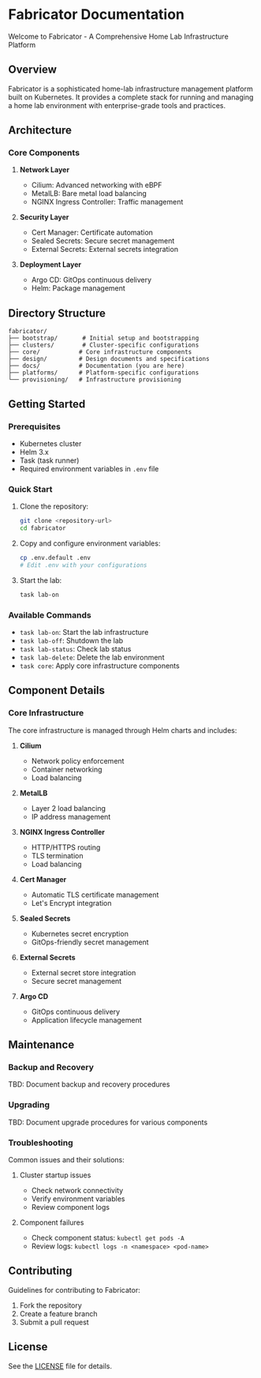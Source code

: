 # Fabricator Documentation

Welcome to Fabricator - A Comprehensive Home Lab Infrastructure Platform

## Overview

Fabricator is a sophisticated home-lab infrastructure management platform built on Kubernetes. It provides a complete stack for running and managing a home lab environment with enterprise-grade tools and practices.

## Architecture

### Core Components

1. **Network Layer**
   - Cilium: Advanced networking with eBPF
   - MetalLB: Bare metal load balancing
   - NGINX Ingress Controller: Traffic management

2. **Security Layer**
   - Cert Manager: Certificate automation
   - Sealed Secrets: Secure secret management
   - External Secrets: External secrets integration

3. **Deployment Layer**
   - Argo CD: GitOps continuous delivery
   - Helm: Package management

## Directory Structure

```
fabricator/
├── bootstrap/       # Initial setup and bootstrapping
├── clusters/        # Cluster-specific configurations
├── core/           # Core infrastructure components
├── design/         # Design documents and specifications
├── docs/           # Documentation (you are here)
├── platforms/      # Platform-specific configurations
└── provisioning/   # Infrastructure provisioning
```

## Getting Started

### Prerequisites

- Kubernetes cluster
- Helm 3.x
- Task (task runner)
- Required environment variables in `.env` file

### Quick Start

1. Clone the repository:
   ```bash
   git clone <repository-url>
   cd fabricator
   ```

2. Copy and configure environment variables:
   ```bash
   cp .env.default .env
   # Edit .env with your configurations
   ```

3. Start the lab:
   ```bash
   task lab-on
   ```

### Available Commands

- `task lab-on`: Start the lab infrastructure
- `task lab-off`: Shutdown the lab
- `task lab-status`: Check lab status
- `task lab-delete`: Delete the lab environment
- `task core`: Apply core infrastructure components

## Component Details

### Core Infrastructure

The core infrastructure is managed through Helm charts and includes:

1. **Cilium**
   - Network policy enforcement
   - Container networking
   - Load balancing

2. **MetalLB**
   - Layer 2 load balancing
   - IP address management

3. **NGINX Ingress Controller**
   - HTTP/HTTPS routing
   - TLS termination
   - Load balancing

4. **Cert Manager**
   - Automatic TLS certificate management
   - Let's Encrypt integration

5. **Sealed Secrets**
   - Kubernetes secret encryption
   - GitOps-friendly secret management

6. **External Secrets**
   - External secret store integration
   - Secure secret management

7. **Argo CD**
   - GitOps continuous delivery
   - Application lifecycle management

## Maintenance

### Backup and Recovery

TBD: Document backup and recovery procedures

### Upgrading

TBD: Document upgrade procedures for various components

### Troubleshooting

Common issues and their solutions:

1. Cluster startup issues
   - Check network connectivity
   - Verify environment variables
   - Review component logs

2. Component failures
   - Check component status: `kubectl get pods -A`
   - Review logs: `kubectl logs -n <namespace> <pod-name>`

## Contributing

Guidelines for contributing to Fabricator:

1. Fork the repository
2. Create a feature branch
3. Submit a pull request

## License

See the [LICENSE](../LICENSE) file for details. 
